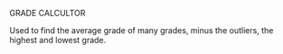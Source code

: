 GRADE CALCULTOR

Used to find the average grade of many grades, minus the outliers, the highest and lowest grade.
